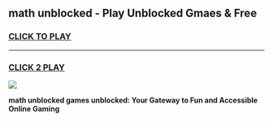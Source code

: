 
## math unblocked - Play Unblocked Gmaes & Free
<h3>
<a href="https://news.freeplayer.one?title=math_unblocked&ref=23F">CLICK TO PLAY</a></h3>
<hr>

<h3>
<a href="https://news.freeplayer.one?title=math_unblocked&ref=23F">CLICK 2 PLAY</a>
  
</h3>

<a href="https://news.freeplayer.one?title=math_unblocked&ref=23F/"><img src="https://clearcache.store/games.png"></a>


**math unblocked games unblocked: Your Gateway to Fun and Accessible Online Gaming**
